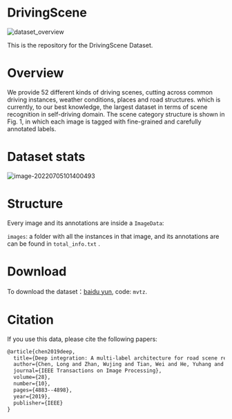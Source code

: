 # DrivingScene
![dataset_overview](./img/dataset_overview.png)

This is the repository for the DrivingScene Dataset.

# Overview

We provide 52 different kinds of driving scenes, cutting across common driving instances, weather conditions, places and road structures. which is currently, to our best knowledge, the largest dataset in terms of scene recognition in self-driving domain. The scene category structure is shown in Fig. 1, in which each image is tagged with fine-grained and carefully annotated labels.

# Dataset stats

![image-20220705101400493](./img/stats.png)



# Structure

Every image and its annotations are inside a `ImageData`:

`images`: a folder with all the instances in that image, and its annotations are  can be found in `total_info.txt` .

# Download

To download the dataset：<a href="https://pan.baidu.com/s/14sTulr8tN7ZPj-Wgm06y1A?pwd=mvtz">baidu yun</a>, code: `mvtz`.

# Citation

If you use this data, please cite the following papers:

```latex
@article{chen2019deep,
  title={Deep integration: A multi-label architecture for road scene recognition},
  author={Chen, Long and Zhan, Wujing and Tian, Wei and He, Yuhang and Zou, Qin},
  journal={IEEE Transactions on Image Processing},
  volume={28},
  number={10},
  pages={4883--4898},
  year={2019},
  publisher={IEEE}
}
```
